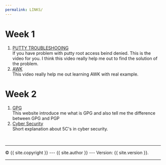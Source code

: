 ```yaml
---
permalink: LINKS/
---
```


# Week 1
1. [PUTTY TROUBLESHOOING](https://youtu.be/fySmXPg_Dc4) <br>
If you have problem with putty root access beind denied. This is the video for you. I think this video really help me out to find the solution of the problem.
2. [AWK](https://youtu.be/9YOZmI-zWok)<br>
This video really help me out learning AWK with real example.

# Week 2
1. [GPG](https://www.goanywhere.com/blog/what-is-gpg)<br>
This website introduce me what is GPG and also tell me the difference between GPG and PGP
2. [Cyber Security](https://www.securelockandalarm.com/2022/06/22/what-are-the-5-cs-of-cyber-security/)<br>
Short explanation about 5C's in cyber security.

<br>
<hr>
&copy; {{ site.copyright }} --- {{ site.author }} --- Version: {{ site.version }}.
<hr>
<br>
